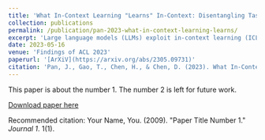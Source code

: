 ```yaml
---
title: 'What In-Context Learning "Learns" In-Context: Disentangling Task Recognition and Task Learning'
collection: publications
permalink: /publication/pan-2023-what-in-context-learning-learns/
excerpt: 'Large language models (LLMs) exploit in-context learning (ICL) to solve tasks with only a few demonstrations, but its mechanisms are not yet well-understood. Some works suggest that LLMs only recall already learned concepts from pre-training, while others hint that ICL performs implicit learning over demonstrations. We characterize two ways through which ICL leverages demonstrations. Task recognition (TR) captures the extent to which LLMs can recognize a task through demonstrations -- even without ground-truth labels -- and apply their pre-trained priors, whereas task learning (TL) is the ability to capture new input-label mappings unseen in pre-training. Using a wide range of classification datasets and three LLM families (GPT-3, LLaMA and OPT), we design controlled experiments to disentangle the roles of TR and TL in ICL. We show that (1) models can achieve non-trivial performance with only TR, and TR does not further improve with larger models or more demonstrations; (2) LLMs acquire TL as the model scales, and TL's performance consistently improves with more demonstrations in context. Our findings unravel two different forces behind ICL and we advocate for discriminating them in future ICL research due to their distinct nature."
date: 2023-05-16
venue: 'Findings of ACL 2023'
paperurl: '[ArXiV](https://arxiv.org/abs/2305.09731)'
citation: 'Pan, J., Gao, T., Chen, H., & Chen, D. (2023). What In-Context Learning "Learns" In-Context: Disentangling Task Recognition and Task Learning. Annual Meeting of the Association for Computational Linguistics.'
---
```

This paper is about the number 1. The number 2 is left for future work.

[Download paper here](http://academicpages.github.io/files/paper1.pdf)

Recommended citation: Your Name, You. (2009). "Paper Title Number 1." <i>Journal 1</i>. 1(1).
